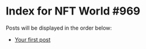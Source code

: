 # Index for NFT World #969
Posts will be displayed in the order below:

- [Your first post](./001-first.md)

